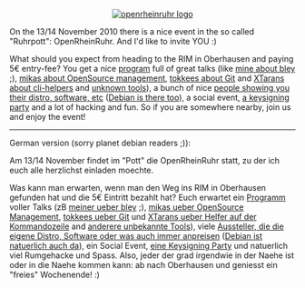 <html><body><p style="text-align: center;"><a href="http://openrheinruhr.de/"><img src="http://openrheinruhr.de/images/Logo_128x128.png" alt="openrheinruhr logo"></a></p>

On the 13/14 November 2010 there is a nice event in the so called "Ruhrpott": OpenRheinRuhr. And I'd like to invite YOU :)

What should you expect from heading to the RIM in Oberhausen and paying 5€ entry-fee? You get a nice <a href="http://programm.openrheinruhr.de/2010/">program</a> full of great talks (like <a href="http://programm.openrheinruhr.de/2010/events/28.de.html">mine about bley</a> ;), <a href="http://programm.openrheinruhr.de/2010/events/48.de.html">mikas about OpenSource management</a>, <a href="http://programm.openrheinruhr.de/2010/events/65.de.html">tokkees about Git</a> and <a href="http://programm.openrheinruhr.de/2010/events/55.de.html">XTarans about cli-helpers</a> and <a href="http://programm.openrheinruhr.de/2010/events/47.de.html">unknown tools</a>), a bunch of nice <a href="http://openrheinruhr.de/aussteller.html">people showing you their distro, software, etc</a> (<a href="http://wiki.debian.org/DebianEventsDe/2010/OpenRheinRuhr">Debian is there too</a>), a social event, <a href="http://ksp.openrheinruhr.de/">a keysigning party</a> and a lot of hacking and fun. So if you are somewhere nearby, join us and enjoy the event!

<hr>German version (sorry planet debian readers ;)):

Am 13/14 November findet im "Pott" die OpenRheinRuhr statt, zu der ich euch alle herzlichst einladen moechte.

Was kann man erwarten, wenn man den Weg ins RIM in Oberhausen gefunden hat und die 5€ Eintritt bezahlt hat? Euch erwartet ein <a href="http://programm.openrheinruhr.de/2010/">Programm</a> voller Talks (zB <a href="http://programm.openrheinruhr.de/2010/events/28.de.html">meiner ueber bley</a> ;), <a href="http://programm.openrheinruhr.de/2010/events/48.de.html">mikas ueber OpenSource Management</a>, <a href="http://programm.openrheinruhr.de/2010/events/65.de.html">tokkees ueber Git</a> und <a href="http://programm.openrheinruhr.de/2010/events/55.de.html">XTarans ueber Helfer auf der Kommandozeile</a> and <a href="http://programm.openrheinruhr.de/2010/events/47.de.html">anderere unbekannte Tools</a>), viele <a href="http://openrheinruhr.de/aussteller.html">Aussteller, die die eigene Distro, Software oder was auch immer anpreisen</a> (<a href="http://wiki.debian.org/DebianEventsDe/2010/OpenRheinRuhr">Debian ist natuerlich auch da</a>), ein Social Event, <a href="http://ksp.openrheinruhr.de/">eine Keysigning Party</a> und natuerlich viel Rumgehacke und Spass. Also, jeder der grad irgendwie in der Naehe ist oder in die Naehe kommen kann: ab nach Oberhausen und geniesst ein "freies" Wochenende! :)</body></html>